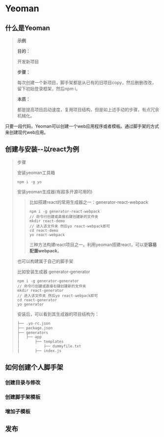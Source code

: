 # Yeoman

## 什么是Yeoman

> **示例**
>
> **目的：**
>
> 开发新项目
>
> **步骤：**
>
> 每次创建一个新项目，脚手架都是从已有的旧项目copy，然后删删改改，留下初始登录框架，然后npm i。
>
> **本质：**
>
> 都是提高项目启动速度，复用项目结构，但是如上述手动的步骤，有点冗余机械化。

只要一段代码，Yeoman可以创建一个web应用程序或者模板。通过脚手架的方式来创建现代web应用。

## 创建与安装--以react为例

> 步骤
>
> 安装yeoman工具箱
>
> ```shell
> npm i -g yo
> ```
>
> 安装yeoman生成器(有超多开源可用的)
>
> > 比如搭建react的常用生成器之一：generator-react-webpack
> >
> > ```shell
> > npm i -g generator-react-webpack
> > // 命令行创建或直接右键创建新的文件夹
> > mkdir react-demo
> > // 进入该文件夹 然后yo react-webpack即可
> > cd react-demo
> > yo react-webpack
> > ```
> >
> > 三种方法构建react项目之一。利用yeoman搭建react，可以更**容易配置webpack**。
>
> 也可以构建属于自己的脚手架
>
> 比如安装生成器 generator-generator
>
> ```shell
> npm i -g generator-generator
> // 命令行创建或直接右键创建新的文件夹
> mkdir react-generator
> // 进入该文件夹 然后yo react-webpack即可
> cd react-generator
> yo generator
> ```
>
> 安装后，可以看到其生成器的项目结构为：
>
> ```sh
> ├── .yo-rc.json
> ├── package.json
> ├── generators
> │   ├── app
> │       ├── templates
> │           ├── dummyfile.txt
> │       ├── index.js
> ```
>
>

## 如何创建个人脚手架

### 创建目录与修改

### 创建脚手架模板

### 增加子模板

## 发布